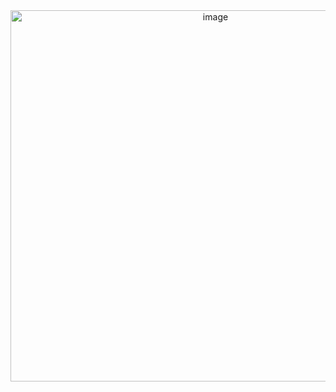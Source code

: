 <div align="center">

<img width="640" height="594" alt="image" src="https://github.com/user-attachments/assets/b1753c76-f3fa-4d4a-8f19-04cfcc2fb527" />


